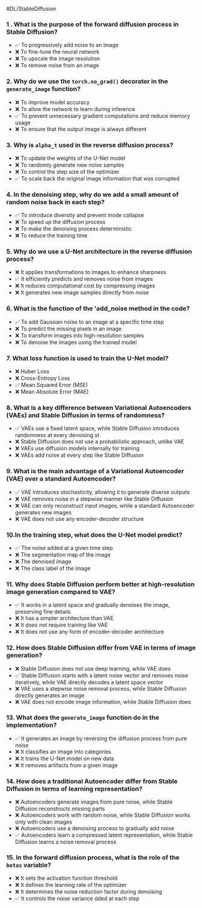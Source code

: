#DL/StableDiffusion

### 1 . What is the purpose of the forward diffusion process in Stable Diffusion?
- ✅ To progressively add noise to an image
- ❌ To fine-tune the neural network
- ❌ To upscale the image resolution
- ❌ To remove noise from an image

### 2.  Why do we use the `torch.no_grad()` decorator in the `generate_image` function?
- ❌ To improve model accuracy
- ❌ To allow the network to learn during inference
- ✅ To prevent unnecessary gradient computations and reduce memory usage
- ❌ To ensure that the output image is always different

### 3. Why is `alpha_t` used in the reverse diffusion process?
- ❌ To update the weights of the U-Net model
- ❌ To randomly generate new noise samples
- ❌ To control the step size of the optimizer
- ✅ To scale back the original image information that was corrupted

### 4. In the denoising step, why do we add a small amount of random noise back in each step?
- ✅ To introduce diversity and prevent mode collapse
- ❌ To speed up the diffusion process
- ❌ To make the denoising process deterministic
- ❌ To reduce the training time

### 5. Why do we use a U-Net architecture in the reverse diffusion process?
- ❌ It applies transformations to images to enhance sharpness
- ✅ It efficiently predicts and removes noise from images
- ❌ It reduces computational cost by compressing images
- ❌ It generates new image samples directly from noise

### 6. What is the function of the 'add_noise method in the code?
- ✅ To add Gaussian noise to an image at a specific time step
- ❌ To predict the missing pixels in an image
- ❌ To transform images into high-resolution samples
- ❌ To denoise the images using the trained model

### 7. What loss function is used to train the U-Net model?
- ❌ Huber Loss
- ❌ Cross-Entropy Loss
- ✅ Mean Squared Error (MSE)
- ❌ Mean Absolute Error (MAE)

### 8. What is a key difference between Variational Autoencoders (VAEs) and Stable Diffusion in terms of randomness?
- ✅ VAEs use a fixed latent space, while Stable Diffusion introduces randomness at every denoising st
- ❌ Stable Diffusion does not use a probabilistic approach, unlike VAE
- ❌ VAEs use diffusion models internally for training
- ❌ VAEs add noise at every step like Stable Diffusion

### 9. What is the main advantage of a Variational Autoencoder (VAE) over a standard Autoencoder?
- ✅ VAE introduces stochasticity, allowing it to generate diverse outputs
- ❌ VAE removes noise in a stepwise manner like Stable Diffusion
- ❌ VAE can only reconstruct input images, while a standard Autoencoder generates new images
- ❌ VAE does not use any encoder-decoder structure

### 10.In the training step, what does the U-Net model predict?
- ✅ The noise added at a given time step
- ❌ The segmentation map of the image
- ❌ The denoised image
- ❌ The class label of the image

### 11. Why does Stable Diffusion perform better at high-resolution image generation compared to VAE?
- ✅ It works in a latent space and gradually denoises the image, preserving fine details
- ❌ It has a simpler architecture than VAE
- ❌ It does not require training like VAE
- ❌ It does not use any form of encoder-decoder architecture

### 12. How does Stable Diffusion differ from VAE in terms of image generation?
- ❌ Stable Diffusion does not use deep learning, while VAE does
- ✅ Stable Diffusion starts with a latent noise vector and removes noise iteratively, while VAE directly decodes a latent space vector
- ❌ VAE uses a stepwise noise removal process, while Stable Diffusion directly generates an image
- ❌ VAE does not encode image information, while Stable Diffusion does

### 13. What does the `generate_image` function do in the implementation?
- ✅ It generates an image by reversing the diffusion process from pure noise
- ❌ It classifies an image into categories
- ❌ It trains the U-Net model on new data
- ❌ It removes artifacts from a given image

### 14. How does a traditional Autoencoder differ from Stable Diffusion in terms of learning representation?
- ❌ Autoencoders generate images from pure noise, while Stable Diffusion reconstructs missing parts
- ❌ Autoencoders work with random noise, while Stable Diffusion works only with clean images
- ❌ Autoencoders use a denoising process to gradually add noise
- ✅ Autoencoders learn a compressed latent representation, while Stable Diffusion learns a noise removal process

### 15. In the forward diffusion process, what is the role of the `betas` variable?
- ❌ It sets the activation function threshold
- ❌ It defines the learning rate of the optimizer
- ❌ It determines the noise reduction factor during denoising
- ✅ It controls the noise variance dded at each step